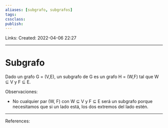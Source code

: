 ```yaml
---
aliases: [subgrafo, subgrafos]
tags: 
cssclass: 
publish: 
---
```


Links: 
Created: 2022-04-06 22:27

---
# Subgrafo
Dado un grafo G = (V,E), un subgrafo de G es un grafo H = (W,F) tal que W $\subseteq$ V y F $\subseteq$ E.

Observaciones:
* No cualquier par (W, F) con W $\subseteq$ V y F $\subseteq$ E será un subgrafo porque necesitamos que si un lado está, los dos extremos del lado estén.
---
References: 